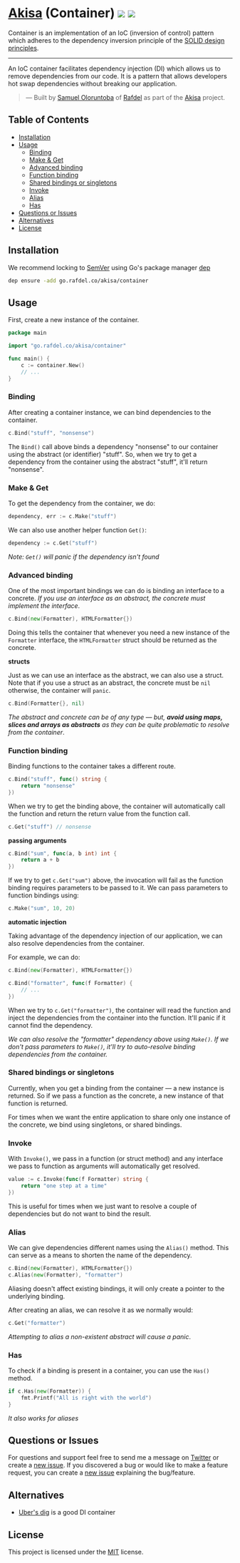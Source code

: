# [Akisa][akisa] (Container) ![][version-badge] [![][license-badge]](LICENSE)
Container is an implementation of an IoC (inversion of control) pattern which adheres to the dependency inversion principle of the [SOLID design principles][scotch-solid].

<hr/>

An IoC container facilitates dependency injection (DI) which allows us to remove dependencies from our code. It is a pattern that allows developers hot swap dependencies without breaking our application.

> &mdash; Built by [Samuel Oloruntoba][my-twitter] of [Rafdel][rafdel] as part of the [Akisa][akisa] project.

## Table of Contents <!-- omit in toc -->
<!-- TOC -->
- [Installation](#installation)
- [Usage](#usage)
    - [Binding](#binding)
    - [Make & Get](#make--get)
    - [Advanced binding](#advanced-binding)
    - [Function binding](#function-binding)
    - [Shared bindings or singletons](#shared-bindings-or-singletons)
    - [Invoke](#invoke)
    - [Alias](#alias)
    - [Has](#has)
- [Questions or Issues](#questions-or-issues)
- [Alternatives](#alternatives)
- [License](#license)

## Installation
We recommend locking to [SemVer](http://semver.org/) using Go's package manager [dep](https://golang.github.io/dep/)

```sh
dep ensure -add go.rafdel.co/akisa/container
```

## Usage
First, create a new instance of the container.

```go
package main

import "go.rafdel.co/akisa/container"

func main() {
    c := container.New()
    // ...
}
```

### Binding
After creating a container instance, we can bind dependencies to the container.

```go
c.Bind("stuff", "nonsense")
```

The `Bind()` call above binds a dependency "nonsense" to our container using the abstract (or identifier) "stuff". So, when we try to get a dependency from the container using the abstract "stuff", it'll return "nonsense".

### Make & Get
To get the dependency from the container, we do:

```go
dependency, err := c.Make("stuff")
```

We can also use another helper function `Get()`:

```go
dependency := c.Get("stuff")
```

*Note: `Get()` will panic if the dependency isn't found*

### Advanced binding
One of the most important bindings we can do is binding an interface to a concrete. *If you use an interface as an abstract, the concrete must implement the interface*.

```go
c.Bind(new(Formatter), HTMLFormatter{})
```

Doing this tells the container that whenever you need a new instance of the `Formatter` interface, the `HTMLFormatter` struct should be returned as the concrete.

**structs**

Just as we can use an interface as the abstract, we can also use a struct. Note that if you use a struct as an abstract, the concrete must be `nil` otherwise, the container will `panic`.

```go
c.Bind(Formatter{}, nil)
```

*The abstract and concrete can be of any type — but, **avoid using maps, slices and arrays as abstracts** as they can be quite problematic to resolve from the container*.

### Function binding
Binding functions to the container takes a different route. 

```go
c.Bind("stuff", func() string {
    return "nonsense"
})
```

When we try to get the binding above, the container will automatically call the function and return the return value from the function call.

```go
c.Get("stuff") // nonsense
```

**passing arguments**
```go
c.Bind("sum", func(a, b int) int {
    return a + b
})
```

If we try to get `c.Get("sum")` above, the invocation will fail as the function binding requires parameters to be passed to it. We can pass parameters to function bindings using:

```go
c.Make("sum", 10, 20)
```

**automatic injection**

Taking advantage of the dependency injection of our application, we can also resolve dependencies from the container.

For example, we can do:

```go
c.Bind(new(Formatter), HTMLFormatter{})

c.Bind("formatter", func(f Formatter) {
    // ...
})
```

When we try to `c.Get("formatter")`, the container will read the function and inject the dependencies from the container into the function. It'll panic if it cannot find the dependency.

*We can also resolve the "formatter" dependency above using `Make()`. If we don't pass parameters to `Make()`, it'll try to auto-resolve binding dependencies from the container.*

### Shared bindings or singletons
Currently, when you get a binding from the container — a new instance is returned. So if we pass a function as the concrete, a new instance of that function is returned.

For times when we want the entire application to share only one instance of the concrete, we bind using singletons, or shared bindings.

### Invoke
With `Invoke()`, we pass in a function (or struct method) and any interface we pass to function as arguments will automatically get resolved.

```go
value := c.Invoke(func(f Formatter) string {
    return "one step at a time"
})
```

This is useful for times when we just want to resolve a couple of dependencies but do not want to bind the result.

### Alias
We can give dependencies different names using the `Alias()` method. This can serve as a means to shorten the name of the dependency.

```go
c.Bind(new(Formatter), HTMLFormatter{})
c.Alias(new(Formatter), "formatter")
```

Aliasing doesn't affect existing bindings, it will only create a pointer to the underlying binding.

After creating an alias, we can resolve it as we normally would:

```go
c.Get("formatter")
```

*Attempting to alias a non-existent abstract will cause a panic*.

### Has
To check if a binding is present in a container, you can use the `Has()` method.

```go
if c.Has(new(Formatter)) {
    fmt.Printf("All is right with the world")
}
```

*It also works for aliases*

## Questions or Issues
For questions and support feel free to send me a message on [Twitter][my-twitter] or create a [new issue][issue]. If you discovered a bug or would like to make a feature request, you can create a [new issue][issue] explaining the bug/feature.

## Alternatives
- [Uber's dig](https://github.com/uber-go/dig) is a good DI container

## License
This project is licensed under the [MIT](LICENSE) license.

[akisa]: https://github.com/GoAkisa
[scotch-solid]: https://bit.ly/1HJaKXW
[rafdel]: https://rafdel.co
[my-twitter]: https://twitter.com/kayandrae07
[issue]: https://github.com/GoAkisa/Container/issues
[version-badge]: https://img.shields.io/github/tag/GoAkisa/Container.svg
[license-badge]: https://img.shields.io/apm/l/vim-mode.svg?longCache=true
[badge-progress]: https://img.shields.io/badge/status-progress-blue.svg
[badge-planning]: https://img.shields.io/badge/status-planning-orange.svg